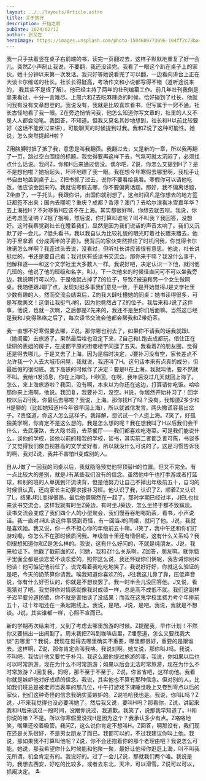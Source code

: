 ```yaml
---
layout: ../../layouts/Article.astro
title: 关于旅行
description: 开始之前
pubDate: 2024/02/12
author: 张又左
heroImage: https://images.unsplash.com/photo-1504609773096-104ff2c73ba4?q=80&w=1470&auto=format&fit=crop
---
```


我一只手扶着竖在桌子右前端的书，读完一页翻过去，这样子默默地重复了好一会儿。突然Z小声制止我说，不要翻，我还没读完。我看了一眼这个趴在桌子上的家伙，她十分钟以来第一次发话。我只好等她说看完了可以翻，一边看向讲台上正在大谈卡尔维诺的社长。社长长得挺高，考场作文和小说都写得不错（道听途说来的， 我其实不是很了解）。他已经主持了两年的社刊编纂工作。前几年社刊我倒是拿来看过，十分一言难尽。上周六和Z去吃麻辣烫的时候，恰好碰到了社长，他就问我有没有文章想登的。我说没有，我就是比较喜欢看书，但写属于一窍不通。社长古怪地看了我一眼。Z在旁边悄悄问我，他怎么知道你写文章的，社里的人又不是人人都会动笔。我回答，不知道。但我又莫名其妙地想到，社长和H以前比较要好（这话不能反过来讲），可能聊天的时候提到过我。我和Z说了这种可能性。她说，怎么突然提起H啦？

Z用胳膊肘抵了抵了我，意思是叫我翻页。我翻过去，又是新的一章，所以我再翻了一页，跳过空白围绕的标题。我觉得要再这样下去，气氛可就太沉闷了，必须找点什么话说。我问Z，你和H后来通过信没。偶尔吧，Z说，你怎么又提到H了？是不是想他啦？她抬起头，坏坏地瞟了我一眼。我在想今年寒假去哪里啊，我松手让书自由地盖到桌子上。Z把书抓了过去，说你不要看给我看。寒假你可以请他吃饭，他应该会回来的。我就说寒假去哪，你不要偏离话题。那好，我不偏离话题，Z坐直了，一手托头。我跟你讲，出国你就别想了，这点时间凡是你想去的地方签证都签不出来；国内去哪呢？重庆？成都？香港？澳门？去哈尔滨看冰雪嘉年华？去上海找H？不对寒假H应该不在上海。其实都很好啊，你想去就去呗。我说，你还考虑签证呐？Z抿了抿嘴，然后说，你打算叫谁呢？叫不叫我？我回答，没想好。这时我察觉到社长在瞪着我们，显然是因为我们说话的声音太响了。我们又沉默了好一会儿，Z低头看书，我以我自认为比较礼貌的眼光盯着社长踱来踱去，他的手里拿着《分成两半的子爵》。我背后的家伙突然抓住了时机问我，你觉得卡尔维诺怎么样啊？我歪过头去说，没看过，但听社长讲应该很有意思。他说，社长讲挺烂的，书还是要自己看；我讨厌有些读书交流会。那你来干嘛？我没什么事干，他解释道——和这个文学社里大多数人一样。我说好吧，决定认识一下他，就问他几班的。他说了他的班级和名字，叫J。下一次他来的时候径直问可不可以坐我旁边，我说啊行可以的，于是他就占掉了Z的位子，导致Z被迫和另一个女生做同桌。我随便跟J聊了点，发现对挺多事我们意见一致，于是开始觉得J是文学社里少数有趣的人。然而交流会结束后，Z向我大肆吐槽她的同桌：她书读得很多，可是写耽美文！这倒让我挺气J的，因为他竟然占了Z的位子。我后来和J说了这件事，他说，也就一次啊，之后都是Z先来的，我还不是坐你们后面嘛。当然这已经是我和J变得熟络之后了，每次读书交流会他都会帮我和Z带奶茶。

我一直想不好寒假要去哪，Z说，那你哪也别去了，如果你不请我的话我就跟L（她闺蜜）去旅游了。果然最后啥也没定下来，Z自己和L跑去成都玩，借住正在读研的表姐的房子，在成都平原的街巷楼宇间逛了五天。我看着Z的朋友圈，觉得还是得去哪儿，于是又去了上海，因为是临时决定，J要补习没有空，家长差点不允许我一个人去大城市闲晃，我就说，我还叫了H。这句话本来有点真的成分，但最后假的很彻底。我下高铁的时候作了决定：要是H在上海，我就叫他，要不然就不叫。我给H发消息，你在上海吗。H秒回，在啊，我年后没过几天就回上海了。怎么，来上海旅游啦？我回，没有啊，本来以为你还在这边，打算请你吃饭。哈哈那你来上海啊，他说。我回复，我要补习，没空。H说，你居然开始补习了！回学校以后Z问我，你最后去哪啦？我说，上海。那你找H了吗？没有。我知道Z多少和H是聊的（比如她知道H今年很早回上海），所以就诚信发言。两头撒谎容易出岔子。Z责怪道，你这人怎么这样子。我辩解，想试试一个人逛上海。Z笑了，好孤独美学啊，你肯定不是这么想的。我是怎么想的呢？我在想我叫了H以后我们会干什么，去武康路，去大隐书局，去茶餐厅——我们都喜欢吃港菜。可是我们能说什么，谈他的学校，谈他以前的和我的学校，谈书，其实前二者都乏善可陈，书谈多了又觉得我们像自视甚高的文学爱好者，所以就没什么可说的了。这是习惯告诉我的啊，我对Z说，我并不害怕H变成别的人。

自从J做了一回我的同桌以后，我就隐隐预觉他将顶替H的位置。但又不完全。有一点比较大的差别，就是J有某些我们没有的信念。虽然他中午也打手游或者打篮球，和别的班的人单挑到汗流浃背，但是他努力让自己不掉出年级前五十，自习的时候很认真，还向家长主动要求报补习班。他认识了我，认识了Z，顺着Z又认识了L，结果J和L变得很熟，最后他俩居然在一起了。那时学期已经过半，J把L也拉来读书交流会，这样我就有时坐Z旁边，有时坐J旁边，怎么坐终于都不致尴尬。读书交流会变成了我们四个人的小型聚会，我们慢吞吞地喝奶茶，看书，小声说话。我一直对J和L谈这件事感到奇怪，有一回当J的同桌，就问了他。J说，我就是喜欢她。我又说，你一点不担心你的年级前五十嘛。J笑了，我中午还和你们打游戏嘞，你怎么不在那时候质问我。年级前十里还有情侣呢，这有什么关系吗？我倒很想知道你和Z是怎么样的。我说，这有什么好问的，不就是纯朋友。J说，我来验证下。他戳了戳前面的Z，问她，我和Z什么关系啊。Z回答，朋友嘛。就你脑子里面全都是谈恋爱不谈恋爱的。照你这么说，我还怀疑你们俩呢，我告诫你别和他谈！他可惦记他前任了。说完看着我吃吃地笑了。我说好好好，你就这么验证的是吧，今天的奶茶算你请我。唉我知道你喜欢Z的，J往我这儿靠了靠，压低声音说，你有什么好否认的，你就是不想谈罢了。我一时半会儿没回答他。J又说，看我猜对了吧。我觉得你对情感就像我对成绩一样，总是高不成低不就。我们这副样子迟早要分道扬镳，你不就是害怕谈了没结果；而我在这鬼学校里费力考个年排前五十，过十年咱还在一条起跑线上。我说，是吧。J说，是吧。我说，我就是不想谈。J说，其实谁都一样，心照不宣而已。

新的学期再次结束时，又到了考虑去哪里旅游的时候。Z提醒我，早作计划！不然你又要搞出一出闹剧了。周末我把Z叫到咖啡店里，Z埋怨道，怎么又要找我大谈“去哪里”？我说，我现在觉得去哪里确实不重要，哪里都很好，重要的是跟谁去。这样啊，Z说，那你肯定会叫我咯。我说对啊。她又说，那你叫J吗。我说，不叫吧。我估计他又要忙于补习。我这么跟他提过旅游的事，我说，你如果以后也可以时常旅游，现在为什么不时常旅游；如果以后会无法时常旅游，现在为什么不时常旅游？J回复我，妈呀，那不至于不至于。Z说，你省省吧，这样劝他。我看你就是嫉妒他对好成绩的信念。我说，其实他也不算有那种信念。但对别的人，比如我们班总是被老师当表率的那几位，中午打游戏下课睡觉晚上又卷到零点以后的家伙，他们这种奇怪的信念我确实蛮嫉妒的。Z说哈哈我也是。我说，你叫L吗？Z说，J不来我觉得也没必要叫她了。然后我又说，要叫H吗？那看你，Z说，讲起来我和H后来谈过一段时间，没跟你说过，我道歉。我笑了，说那我早知道了。H和你说的嘛？不是。所以你寒假里没找H是因为这个？我承认多少有点。Z咯咯地笑，嘴里还咬着吸管。我问Z，这么说你肯定不想叫H。Z回答，啊那没有，我们现在还是关系很好，不是男女朋友了而已。我都可以的，不过我建议你叫上他。我说，那如果我不打算叫他呢？Z说，你不会还抱着你的那个老理由吧？我说怎么可能。她说，那我希望你什么时候能和他聚一聚，最好让他带你逛逛上海，叫不叫我无所谓。机会肯定有的。我说好的。过了一会儿Z说，那就我们两个咯。我说是的，我想去西安，好吃的比较多，或者去东北，天冷，可以滑雪。Z说可以可以，抓阄决定。 🏝️
